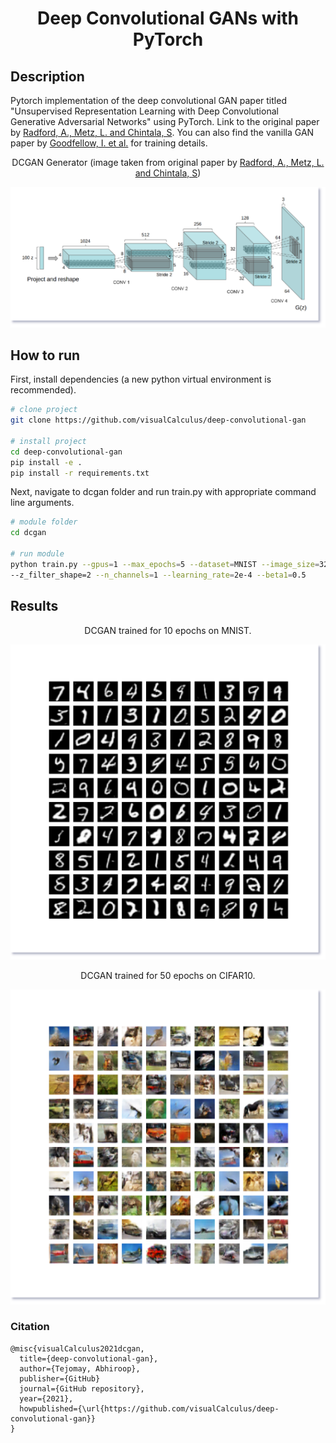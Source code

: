 <div align="center">    
 
# Deep Convolutional GANs with PyTorch

</div>
 
## Description   
Pytorch implementation of the deep convolutional GAN paper titled "Unsupervised Representation Learning with Deep Convolutional Generative Adversarial Networks" using PyTorch. Link to the original paper by [Radford, A., Metz, L. and Chintala, S](./papers/dc-gans.pdf). You can also find the vanilla GAN paper by [Goodfellow, I. et al.](./papers/gans.pdf) for training details.

<div align="center">

DCGAN Generator (image taken from original paper by [Radford, A., Metz, L. and Chintala, S](./papers/dc-gans.pdf))

![DCGAN Genertaor](./misc/dcgan_generator.png)

</div>

## How to run   
First, install dependencies (a new python virtual environment is recommended).   
```bash
# clone project   
git clone https://github.com/visualCalculus/deep-convolutional-gan

# install project   
cd deep-convolutional-gan
pip install -e .
pip install -r requirements.txt
 ```   
 Next, navigate to dcgan folder and run train.py with appropriate command line arguments.  
 ```bash
# module folder
cd dcgan

# run module
python train.py --gpus=1 --max_epochs=5 --dataset=MNIST --image_size=32 --batch_size=128 --z_dim=100
--z_filter_shape=2 --n_channels=1 --learning_rate=2e-4 --beta1=0.5

```

## Results
<div align="center">

DCGAN trained for 10 epochs on MNIST. 

![result1](misc/result_mnist.png)

DCGAN trained for 50 epochs on CIFAR10.

![result2](misc/result_cifar10.png)

</div>

### Citation  
```
@misc{visualCalculus2021dcgan,
  title={deep-convolutional-gan},
  author={Tejomay, Abhiroop},
  publisher={GitHub}
  journal={GitHub repository},
  year={2021},
  howpublished={\url{https://github.com/visualCalculus/deep-convolutional-gan}}
}
```   

